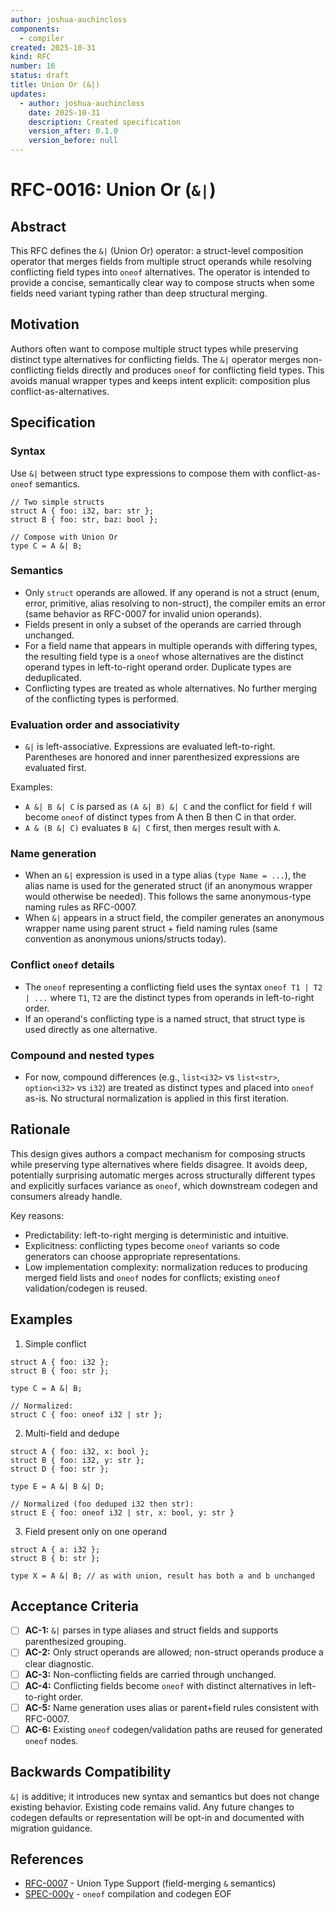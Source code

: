 ```yaml
---
author: joshua-auchincloss
components:
  - compiler
created: 2025-10-31
kind: RFC
number: 16
status: draft
title: Union Or (&|)
updates:
  - author: joshua-auchincloss
    date: 2025-10-31
    description: Created specification
    version_after: 0.1.0
    version_before: null
---
```


# RFC-0016: Union Or (`&|`)

## Abstract

This RFC defines the `&|` (Union Or) operator: a struct-level composition operator that merges fields from multiple struct operands while resolving conflicting field types into `oneof` alternatives. The operator is intended to provide a concise, semantically clear way to compose structs when some fields need variant typing rather than deep structural merging.

## Motivation

Authors often want to compose multiple struct types while preserving distinct type alternatives for conflicting fields. The `&|` operator merges non-conflicting fields directly and produces `oneof` for conflicting field types. This avoids manual wrapper types and keeps intent explicit: composition plus conflict-as-alternatives.

## Specification

### Syntax

Use `&|` between struct type expressions to compose them with conflict-as-`oneof` semantics.

```kintsu
// Two simple structs
struct A { foo: i32, bar: str };
struct B { foo: str, baz: bool };

// Compose with Union Or
type C = A &| B;
```

### Semantics

- Only `struct` operands are allowed. If any operand is not a struct (enum, error, primitive, alias resolving to non-struct), the compiler emits an error (same behavior as RFC-0007 for invalid union operands).
- Fields present in only a subset of the operands are carried through unchanged.
- For a field name that appears in multiple operands with differing types, the resulting field type is a `oneof` whose alternatives are the distinct operand types in left-to-right operand order. Duplicate types are deduplicated.
- Conflicting types are treated as whole alternatives. No further merging of the conflicting types is performed.

### Evaluation order and associativity

- `&|` is left-associative. Expressions are evaluated left-to-right. Parentheses are honored and inner parenthesized expressions are evaluated first.

Examples:

- `A &| B &| C` is parsed as `(A &| B) &| C` and the conflict for field `f` will become `oneof` of distinct types from A then B then C in that order.
- `A & (B &| C)` evaluates `B &| C` first, then merges result with `A`.

### Name generation

- When an `&|` expression is used in a type alias (`type Name = ...`), the alias name is used for the generated struct (if an anonymous wrapper would otherwise be needed). This follows the same anonymous-type naming rules as RFC-0007.
- When `&|` appears in a struct field, the compiler generates an anonymous wrapper name using parent struct + field naming rules (same convention as anonymous unions/structs today).

### Conflict `oneof` details

- The `oneof` representing a conflicting field uses the syntax `oneof T1 | T2 | ...` where `T1`, `T2` are the distinct types from operands in left-to-right order.
- If an operand's conflicting type is a named struct, that struct type is used directly as one alternative.

### Compound and nested types

- For now, compound differences (e.g., `list<i32>` vs `list<str>`, `option<i32>` vs `i32`) are treated as distinct types and placed into `oneof` as-is. No structural normalization is applied in this first iteration.

## Rationale

This design gives authors a compact mechanism for composing structs while preserving type alternatives where fields disagree. It avoids deep, potentially surprising automatic merges across structurally different types and explicitly surfaces variance as `oneof`, which downstream codegen and consumers already handle.

Key reasons:

- Predictability: left-to-right merging is deterministic and intuitive.
- Explicitness: conflicting types become `oneof` variants so code generators can choose appropriate representations.
- Low implementation complexity: normalization reduces to producing merged field lists and `oneof` nodes for conflicts; existing `oneof` validation/codegen is reused.

## Examples

1. Simple conflict

```kintsu
struct A { foo: i32 };
struct B { foo: str };

type C = A &| B;

// Normalized:
struct C { foo: oneof i32 | str };
```

2. Multi-field and dedupe

```kintsu
struct A { foo: i32, x: bool };
struct B { foo: i32, y: str };
struct D { foo: str };

type E = A &| B &| D;

// Normalized (foo deduped i32 then str):
struct E { foo: oneof i32 | str, x: bool, y: str }
```

3. Field present only on one operand

```kintsu
struct A { a: i32 };
struct B { b: str };

type X = A &| B; // as with union, result has both a and b unchanged
```

## Acceptance Criteria

- [ ] **AC-1:** `&|` parses in type aliases and struct fields and supports parenthesized grouping.
- [ ] **AC-2:** Only struct operands are allowed; non-struct operands produce a clear diagnostic.
- [ ] **AC-3:** Non-conflicting fields are carried through unchanged.
- [ ] **AC-4:** Conflicting fields become `oneof` with distinct alternatives in left-to-right order.
- [ ] **AC-5:** Name generation uses alias or parent+field rules consistent with RFC-0007.
- [ ] **AC-6:** Existing `oneof` codegen/validation paths are reused for generated `oneof` nodes.

## Backwards Compatibility

`&|` is additive; it introduces new syntax and semantics but does not change existing behavior. Existing code remains valid. Any future changes to codegen defaults or representation will be opt-in and documented with migration guidance.

## References

- [RFC-0007](./RFC-0007) - Union Type Support (field-merging `&` semantics)
- [SPEC-000y](/spec/spec-000y) - `oneof` compilation and codegen
  EOF
